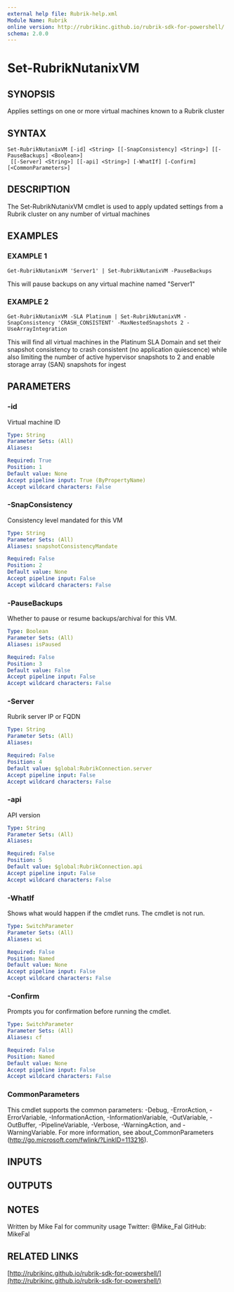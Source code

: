 ```yaml
---
external help file: Rubrik-help.xml
Module Name: Rubrik
online version: http://rubrikinc.github.io/rubrik-sdk-for-powershell/
schema: 2.0.0
---
```


# Set-RubrikNutanixVM

## SYNOPSIS
Applies settings on one or more virtual machines known to a Rubrik cluster

## SYNTAX

```
Set-RubrikNutanixVM [-id] <String> [[-SnapConsistency] <String>] [[-PauseBackups] <Boolean>]
 [[-Server] <String>] [[-api] <String>] [-WhatIf] [-Confirm] [<CommonParameters>]
```

## DESCRIPTION
The Set-RubrikNutanixVM cmdlet is used to apply updated settings from a Rubrik cluster on any number of virtual machines

## EXAMPLES

### EXAMPLE 1
```
Get-RubrikNutanixVM 'Server1' | Set-RubrikNutanixVM -PauseBackups
```

This will pause backups on any virtual machine named "Server1"

### EXAMPLE 2
```
Get-RubrikNutanixVM -SLA Platinum | Set-RubrikNutanixVM -SnapConsistency 'CRASH_CONSISTENT' -MaxNestedSnapshots 2 -UseArrayIntegration
```

This will find all virtual machines in the Platinum SLA Domain and set their snapshot consistency to crash consistent (no application quiescence)
while also limiting the number of active hypervisor snapshots to 2 and enable storage array (SAN) snapshots for ingest

## PARAMETERS

### -id
Virtual machine ID

```yaml
Type: String
Parameter Sets: (All)
Aliases:

Required: True
Position: 1
Default value: None
Accept pipeline input: True (ByPropertyName)
Accept wildcard characters: False
```

### -SnapConsistency
Consistency level mandated for this VM

```yaml
Type: String
Parameter Sets: (All)
Aliases: snapshotConsistencyMandate

Required: False
Position: 2
Default value: None
Accept pipeline input: False
Accept wildcard characters: False
```

### -PauseBackups
Whether to pause or resume backups/archival for this VM.

```yaml
Type: Boolean
Parameter Sets: (All)
Aliases: isPaused

Required: False
Position: 3
Default value: False
Accept pipeline input: False
Accept wildcard characters: False
```

### -Server
Rubrik server IP or FQDN

```yaml
Type: String
Parameter Sets: (All)
Aliases:

Required: False
Position: 4
Default value: $global:RubrikConnection.server
Accept pipeline input: False
Accept wildcard characters: False
```

### -api
API version

```yaml
Type: String
Parameter Sets: (All)
Aliases:

Required: False
Position: 5
Default value: $global:RubrikConnection.api
Accept pipeline input: False
Accept wildcard characters: False
```

### -WhatIf
Shows what would happen if the cmdlet runs.
The cmdlet is not run.

```yaml
Type: SwitchParameter
Parameter Sets: (All)
Aliases: wi

Required: False
Position: Named
Default value: None
Accept pipeline input: False
Accept wildcard characters: False
```

### -Confirm
Prompts you for confirmation before running the cmdlet.

```yaml
Type: SwitchParameter
Parameter Sets: (All)
Aliases: cf

Required: False
Position: Named
Default value: None
Accept pipeline input: False
Accept wildcard characters: False
```

### CommonParameters
This cmdlet supports the common parameters: -Debug, -ErrorAction, -ErrorVariable, -InformationAction, -InformationVariable, -OutVariable, -OutBuffer, -PipelineVariable, -Verbose, -WarningAction, and -WarningVariable. For more information, see about_CommonParameters (http://go.microsoft.com/fwlink/?LinkID=113216).

## INPUTS

## OUTPUTS

## NOTES
Written by Mike Fal for community usage
Twitter: @Mike_Fal
GitHub: MikeFal

## RELATED LINKS

[http://rubrikinc.github.io/rubrik-sdk-for-powershell/](http://rubrikinc.github.io/rubrik-sdk-for-powershell/)

